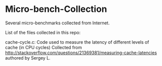 # Micro-bench-Collection
Several micro-benchmarks collected from Internet.

List of the files collected in this repo:

cache-cycle.c:
	Code used to measure the latency of different levels of cache (in CPU cycles)
	Collected from http://stackoverflow.com/questions/21369381/measuring-cache-latencies authored by Sergey L.
